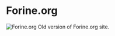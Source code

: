 # Forine.org

![Forine.org](https://pp.userapi.com/c849424/v849424913/155a9c/K_cnC4oKe4c.jpg "Forine.org")
Old version of Forine.org site.
